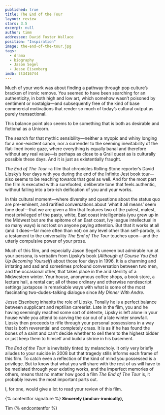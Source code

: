 ```yaml
---
published: true
title: The End of the Tour
layout: review
stars: 3.5
excerpt: null
author: timm
addressee: David Foster Wallace
position: "Inspiration"
image: the-end-of-the-tour.jpg
tags: 
  - drama
  - biography
  - Jason Segel
  - Jesse Eisenberg
imdb: tt3416744
---
```


Much of your work was about finding a pathway through pop culture’s bracken of ironic remove. You seemed to have been searching for an authenticity, in both high and low art, which somehow wasn’t poisoned by sentiment or nostalgia—and subsequently free of the kind of base commercial motivations that render so much of today’s cultural output as purely transactional. 

This balance point also seems to be something that is both as desirable and fictional as a Unicorn.

The search for that mythic sensibility—neither a myopic and whiny longing for a non-existent canon, nor a surrender to the seeming inevitability of the flat-lined ironic gaze, where everything is equally banal and therefore without any real value—is perhaps as close to a Grail quest as is culturally possible these days. And it is just as existentially fraught.

_The End of The Tour_ –a film that chronicles Rolling Stone reporter’s David Lipsky’s four days with you during the end of the Infinite Jest book tour—also seems to be reaching towards that goal as well. And for the most part the film _is_ executed with a surefooted, deliberate tone that feels authentic, without falling into a bro-ish deification of you and your works.

In this cultural moment—where diversity and questions about the status quo are pre-eminent, and rarified conversations about ‘what it all means’ seem tone deaf—that we are given a film that features two of the palest, malest, most privileged of the pasty, white, East coast intelligentsia (you grew up in the Midwest but are the epitome of an East coast, Ivy league intellectual in so many ways) is not lost on anyone paying attention. But that it works at all (and it does—far more often than not) on any level other than self-parody, is a testament to the universality _The End of The Tour_ touches upon—and the utterly compulsive power of your prose.

Much of this film, and especially Jason Segel’s uneven but admirable run at your persona, is verbatim from Lipsky’s book (_Although of Course You End Up Becoming Yourself_) about those four days in 1996. It is a charming and irritating and sad and sometimes profound conversation between two men, and the occasional other, that takes place in the arid sterility of a Midwestern winter. Your house, anonymous coffee shops, a book store, a lecture hall, a rental car; all of these ordinary and otherwise nondescript settings juxtapose in remarkable ways with what is some of the most fascinating two-dudes-talking dialogue since _My Dinner With Andre._

Jesse Eisenberg inhabits the role of Lipsky. Tonally he is a perfect balance between supplicant and reptilian careerist. Late in the film, you and he having seemingly reached some sort of détente, Lipsky is left alone in your house while you attend to carving the car out of a late winter snowfall. Lipsky then proceeds to rifle through your personal possessions in a way that is both reverential and completely crass. It is as if he has found the bones of a saint and can’t decide whether to sell them to the highest bidder or just keep them to himself and build a shrine in his basement.

_The End of the Tour_ is inevitably tinted by melancholy. It only very briefly alludes to your suicide in 2008 but that tragedy stills informs each frame of this film. To catch even a reflection of the kind of mind you possessed is a privilege. But to know that what you will share with the rest of us will have to be mediated through your existing works, and the imperfect memories of others, means that no matter how good a film _The End of The Tour_ is, it probably leaves the most important parts out. 

I, for one, would give a lot to read your review of this film. 

{% contentfor signature %}
**Sincerely (and un-ironically),**

Tim
{% endcontentfor %}